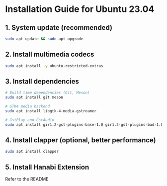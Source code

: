 # Installation Guide for Ubuntu 23.04

## 1. System update (recommended)

```bash
sudo apt update && sudo apt upgrade
```

## 2. Install multimedia codecs

```bash
sudo apt install -y ubuntu-restricted-extras
```

## 3. Install dependencies

```bash
# Build time dependencies (Git, Meson)
sudo apt install git meson

# GTK4 media backend
sudo apt install libgtk-4-media-gstreamer

# GstPlay and GstAudio
sudo apt install gir1.2-gst-plugins-base-1.0 gir1.2-gst-plugins-bad-1.0
```

## 4. Install clapper (optional, better performance)

```bash
sudo apt install clapper
```

## 5. Install Hanabi Extension

Refer to the README
